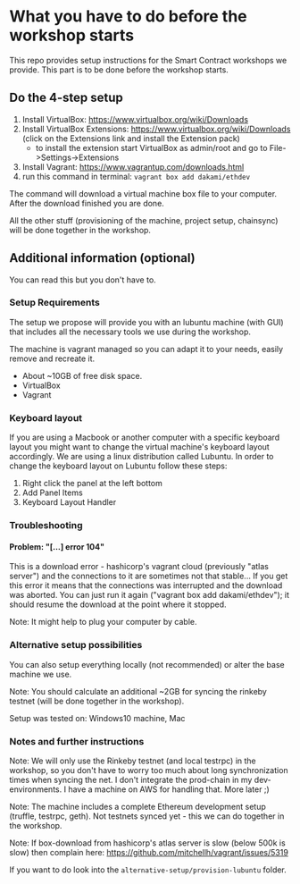 # What you have to do before the workshop starts
This repo provides setup instructions for the Smart Contract workshops we provide. This part is to be done before the workshop starts.

## Do the 4-step setup

1. Install VirtualBox: https://www.virtualbox.org/wiki/Downloads
2. Install VirtualBox Extensions: https://www.virtualbox.org/wiki/Downloads (click on the Extensions link and install the Extension pack)
    * to install the extension start VirtualBox as admin/root and go to File->Settings->Extensions
3. Install Vagrant: https://www.vagrantup.com/downloads.html 
4. run this command in terminal: ```vagrant box add dakami/ethdev```

The command will download a virtual machine box file to your computer. After the download finished you are done.

All the other stuff (provisioning of the machine, project setup, chainsync) will be done together in the workshop.

## Additional information (optional)

You can read this but you don't have to. 

### Setup Requirements 

The setup we propose will provide you with an lubuntu machine (with GUI) that includes all the necessary tools we use during the workshop. 

The machine is vagrant managed so you can adapt it to your needs, easily remove and recreate it.

* About ~10GB of free disk space. 
* VirtualBox
* Vagrant

### Keyboard layout

If you are using a Macbook or another computer with a specific keyboard layout you might want to change the virtual machine's keyboard layout accordingly. We are using a linux distribution called Lubuntu. In order to change the keyboard layout on Lubuntu follow these steps:

1. Right click the panel at the left bottom
2. Add Panel Items
3. Keyboard Layout Handler

### Troubleshooting

#### Problem: "[...] error 104"

This is a download error - hashicorp's vagrant cloud (previously "atlas server") and the connections to it are sometimes not that stable... 
If you get this error it means that the connections was interrupted and the download was aborted. You can just run it again ("vagrant box add dakami/ethdev"); it should resume the download at the point where it stopped.

Note: It might help to plug your computer by cable.

### Alternative setup possibilities
You can also setup everything locally (not recommended) or alter the base machine we use.

Note: You should calculate an additional ~2GB for syncing the rinkeby testnet (will be done together in the workshop).

Setup was tested on: Windows10 machine, Mac

### Notes and further instructions

Note: We will only use the Rinkeby testnet (and local testrpc) in the workshop, so you don't have to worry too much about long synchronization times when syncing the net. I don't integrate the prod-chain in my dev-environments. I have a machine on AWS for handling that. More later ;) 

Note: The machine includes a complete Ethereum development setup (truffle, testrpc, geth). Not testnets synced yet - this we can do together in the workshop. 

Note: If box-download from hashicorp's atlas server is slow (below 500k is slow) then complain here: https://github.com/mitchellh/vagrant/issues/5319 

If you want to do look into the `alternative-setup/provision-lubuntu` folder.
